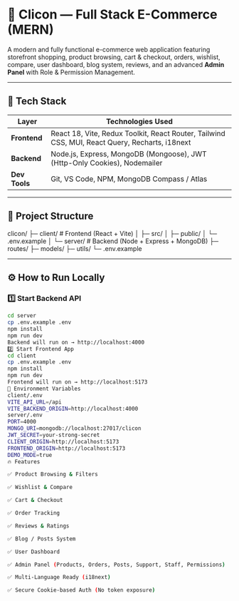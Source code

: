 
# 🛒 Clicon — Full Stack E-Commerce (MERN)

A modern and fully functional e-commerce web application featuring storefront shopping, product browsing, cart & checkout, orders, wishlist, compare, user dashboard, blog system, reviews, and an advanced **Admin Panel** with Role & Permission Management.

---

## 🚀 Tech Stack

| Layer      | Technologies Used |
|-----------|------------------|
| **Frontend** | React 18, Vite, Redux Toolkit, React Router, Tailwind CSS, MUI, React Query, Recharts, i18next |
| **Backend**  | Node.js, Express, MongoDB (Mongoose), JWT (Http-Only Cookies), Nodemailer |
| **Dev Tools** | Git, VS Code, NPM, MongoDB Compass / Atlas |

---

## 📂 Project Structure
clicon/
├─ client/ # Frontend (React + Vite)
│ ├─ src/
│ ├─ public/
│ └─ .env.example
│
└─ server/ # Backend (Node + Express + MongoDB)
├─ routes/
├─ models/
├─ utils/
└─ .env.example

---

## ⚙️ How to Run Locally

### 1️⃣ Start Backend API
```bash
cd server
cp .env.example .env
npm install
npm run dev
Backend will run on → http://localhost:4000
2️⃣ Start Frontend App 
cd client
cp .env.example .env
npm install
npm run dev
Frontend will run on → http://localhost:5173
🔐 Environment Variables
client/.env
VITE_API_URL=/api
VITE_BACKEND_ORIGIN=http://localhost:4000
server/.env
PORT=4000
MONGO_URI=mongodb://localhost:27017/clicon
JWT_SECRET=your-strong-secret
CLIENT_ORIGIN=http://localhost:5173
FRONTEND_ORIGIN=http://localhost:5173
DEMO_MODE=true
🔥 Features

✅ Product Browsing & Filters

✅ Wishlist & Compare

✅ Cart & Checkout

✅ Order Tracking

✅ Reviews & Ratings

✅ Blog / Posts System

✅ User Dashboard

✅ Admin Panel (Products, Orders, Posts, Support, Staff, Permissions)

✅ Multi-Language Ready (i18next)

✅ Secure Cookie-based Auth (No token exposure)
